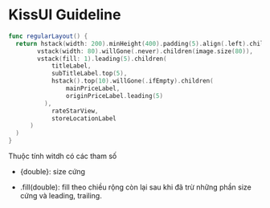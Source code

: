 # KissUI Guideline

```swift
func regularLayout() {
  return hstack(width: 200).minHeight(400).padding(5).align(.left).children(
  		vstack(width: 80).willGone(.never).children(image.size(80)),
    	vstack(fill: 1).leading(5).children(
      		titleLabel, 
        	subTitleLabel.top(5),
        	hstack().top(10).willGone(.ifEmpty).children(
          		mainPriceLabel, 
            	originPriceLabel.leading(5)
          ),
        	rateStarView,
        	storeLocationLabel
      )
  )
}
```



Thuộc tính witdh có các tham số

* {double}: size cứng

* .fill(double): fill theo chiều rộng còn lại sau khi đã trừ những phần size cứng và leading, trailing.


